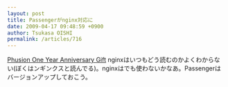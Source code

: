 ```yaml
---
layout: post
title: Passengerがnginx対応に
date: 2009-04-17 09:48:59 +0900
author: Tsukasa OISHI
permalink: /articles/716
---
```


[Phusion One Year Anniversary Gift](http://blog.phusion.nl/2009/04/16/phusions-one-year-anniversary-gift-phusion-passenger-220/)
nginxはいつもどう読むのかよくわからない(ぼくはンギンクスと読んでる)。nginxはでも使わないかなあ。Passengerはバージョンアップしておこう。


